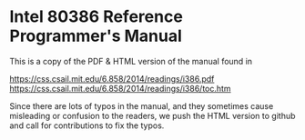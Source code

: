 
# Intel 80386 Reference Programmer's Manual

This is a copy of the PDF & HTML version of the manual found in

https://css.csail.mit.edu/6.858/2014/readings/i386.pdf
https://css.csail.mit.edu/6.858/2014/readings/i386/toc.htm

Since there are lots of typos in the manual,
and they sometimes cause misleading or confusion to the readers,
we push the HTML version to github and call for contributions to fix the typos.
